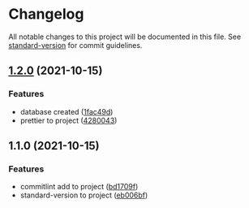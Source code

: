 # Changelog

All notable changes to this project will be documented in this file. See [standard-version](https://github.com/conventional-changelog/standard-version) for commit guidelines.

## [1.2.0](https://github.com/abjs/kerala-blood-bank/compare/v1.1.0...v1.2.0) (2021-10-15)

### Features

- database created ([1fac49d](https://github.com/abjs/kerala-blood-bank/commit/1fac49d5ba7d2b55f8fc61cf35c335bf89169ce8))
- prettier to project ([4280043](https://github.com/abjs/kerala-blood-bank/commit/4280043a390bb016d3e1249534bcf860bb836ed7))

## 1.1.0 (2021-10-15)

### Features

- commitlint add to project ([bd1709f](https://github.com/abjs/kerala-blood-bank/commit/bd1709fdf87e3c6512135ffc27fab27882693b63))
- standard-version to project ([eb006bf](https://github.com/abjs/kerala-blood-bank/commit/eb006bf04cacdb46ace4518acc9adeec0c7da3e5))
